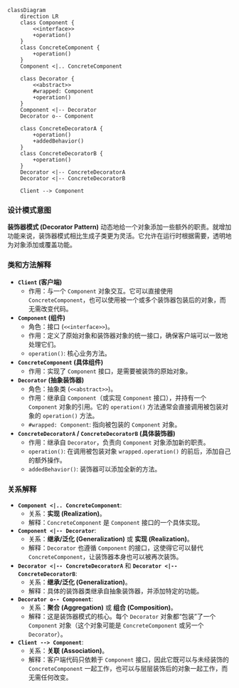 ```mermaid
classDiagram
    direction LR
    class Component {
        <<interface>>
        +operation()
    }
    class ConcreteComponent {
        +operation()
    }
    Component <|.. ConcreteComponent

    class Decorator {
        <<abstract>>
        #wrapped: Component
        +operation()
    }
    Component <|-- Decorator
    Decorator o-- Component

    class ConcreteDecoratorA {
        +operation()
        +addedBehavior()
    }
    class ConcreteDecoratorB {
        +operation()
    }
    Decorator <|-- ConcreteDecoratorA
    Decorator <|-- ConcreteDecoratorB

    Client --> Component
```

### 设计模式意图

**装饰器模式 (Decorator Pattern)** 动态地给一个对象添加一些额外的职责。就增加功能来说，装饰器模式相比生成子类更为灵活。它允许在运行时根据需要，透明地为对象添加或覆盖功能。

### 类和方法解释

*   **`Client` (客户端)**
    *   作用：与一个 `Component` 对象交互。它可以直接使用 `ConcreteComponent`，也可以使用被一个或多个装饰器包装后的对象，而无需改变代码。
*   **`Component` (组件)**
    *   角色：接口 (`<<interface>>`)。
    *   作用：定义了原始对象和装饰器对象的统一接口，确保客户端可以一致地处理它们。
    *   `operation()`: 核心业务方法。
*   **`ConcreteComponent` (具体组件)**
    *   作用：实现了 `Component` 接口，是需要被装饰的原始对象。
*   **`Decorator` (抽象装饰器)**
    *   角色：抽象类 (`<<abstract>>`)。
    *   作用：继承自 `Component`（或实现 `Component` 接口），并持有一个 `Component` 对象的引用。它的 `operation()` 方法通常会直接调用被包装对象的 `operation()` 方法。
    *   `#wrapped: Component`: 指向被包装的 `Component` 对象。
*   **`ConcreteDecoratorA` / `ConcreteDecoratorB` (具体装饰器)**
    *   作用：继承自 `Decorator`，负责向 `Component` 对象添加新的职责。
    *   `operation()`: 在调用被包装对象 `wrapped.operation()` 的前后，添加自己的额外操作。
    *   `addedBehavior()`: 装饰器可以添加全新的方法。

### 关系解释

*   **`Component <|.. ConcreteComponent`**:
    *   关系：**实现 (Realization)**。
    *   解释：`ConcreteComponent` 是 `Component` 接口的一个具体实现。
*   **`Component <|-- Decorator`**:
    *   关系：**继承/泛化 (Generalization)** 或 **实现 (Realization)**。
    *   解释：`Decorator` 也遵循 `Component` 的接口，这使得它可以替代 `ConcreteComponent`，让装饰器本身也可以被再次装饰。
*   **`Decorator <|-- ConcreteDecoratorA`** 和 **`Decorator <|-- ConcreteDecoratorB`**:
    *   关系：**继承/泛化 (Generalization)**。
    *   解释：具体的装饰器类继承自抽象装饰器，并添加特定的功能。
*   **`Decorator o-- Component`**:
    *   关系：**聚合 (Aggregation)** 或 **组合 (Composition)**。
    *   解释：这是装饰器模式的核心。每个 `Decorator` 对象都“包装”了一个 `Component` 对象（这个对象可能是 `ConcreteComponent` 或另一个 `Decorator`）。
*   **`Client --> Component`**:
    *   关系：**关联 (Association)**。
    *   解释：客户端代码只依赖于 `Component` 接口，因此它既可以与未经装饰的 `ConcreteComponent` 一起工作，也可以与层层装饰后的对象一起工作，而无需任何改变。